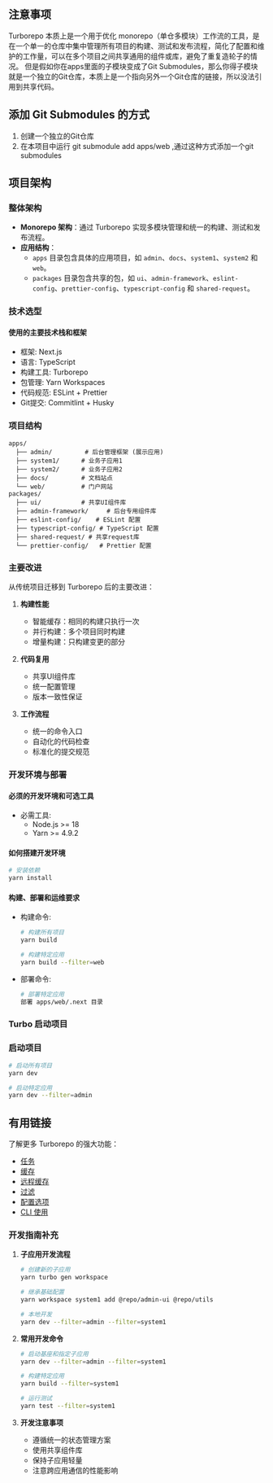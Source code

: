 ## 注意事项
Turborepo 本质上是一个用于优化 monorepo（单仓多模块）工作流的工具，是在一个单一的仓库中集中管理所有项目的构建、测试和发布流程，简化了配置和维护的工作量，可以在多个项目之间共享通用的组件或库，避免了重复造轮子的情况。
但是假如你在apps里面的子模块变成了Git Submodules，那么你得子模块就是一个独立的Git仓库，本质上是一个指向另外一个Git仓库的链接，所以没法引用到共享代码。

## 添加 Git Submodules 的方式
1. 创建一个独立的Git仓库
2. 在本项目中运行 git submodule add <your-docs-repo-url> apps/web ,通过这种方式添加一个git submodules

## 项目架构
### 整体架构
- **Monorepo 架构**：通过 Turborepo 实现多模块管理和统一的构建、测试和发布流程。
- **应用结构**：
  - `apps` 目录包含具体的应用项目，如 `admin`、`docs`、`system1`、`system2` 和 `web`。
  - `packages` 目录包含共享的包，如 `ui`、`admin-framework`、`eslint-config`、`prettier-config`、`typescript-config` 和 `shared-request`。

### 技术选型
#### 使用的主要技术栈和框架
- 框架: Next.js
- 语言: TypeScript
- 构建工具: Turborepo
- 包管理: Yarn Workspaces
- 代码规范: ESLint + Prettier
- Git提交: Commitlint + Husky

### 项目结构

```
apps/
  ├── admin/         # 后台管理框架 (展示应用)
  ├── system1/      # 业务子应用1
  ├── system2/      # 业务子应用2
  ├── docs/         # 文档站点
  └── web/          # 门户网站
packages/
  ├── ui/           # 共享UI组件库
  ├── admin-framework/     # 后台专用组件库
  ├── eslint-config/    # ESLint 配置
  ├── typescript-config/ # TypeScript 配置
  ├── shared-request/ # 共享request库
  └── prettier-config/   # Prettier 配置
```

### 主要改进

从传统项目迁移到 Turborepo 后的主要改进：

1. **构建性能**
   - 智能缓存：相同的构建只执行一次
   - 并行构建：多个项目同时构建
   - 增量构建：只构建变更的部分

2. **代码复用**
   - 共享UI组件库
   - 统一配置管理
   - 版本一致性保证

3. **工作流程**
   - 统一的命令入口
   - 自动化的代码检查
   - 标准化的提交规范

### 开发环境与部署
#### 必须的开发环境和可选工具
- 必需工具:
  - Node.js >= 18
  - Yarn >= 4.9.2

#### 如何搭建开发环境
```bash
# 安装依赖
yarn install
```

#### 构建、部署和运维要求
- 构建命令:
  ```bash
  # 构建所有项目
  yarn build
  
  # 构建特定应用
  yarn build --filter=web
  ```
- 部署命令:
  ```bash
  # 部署特定应用
  部署 apps/web/.next 目录
  ```


### Turbo 启动项目
### 启动项目
```bash
# 启动所有项目
yarn dev

# 启动特定应用
yarn dev --filter=admin
```

## 有用链接

了解更多 Turborepo 的强大功能：

- [任务](https://turborepo.com/docs/crafting-your-repository/running-tasks)
- [缓存](https://turborepo.com/docs/crafting-your-repository/caching)
- [远程缓存](https://turborepo.com/docs/core-concepts/remote-caching)
- [过滤](https://turborepo.com/docs/crafting-your-repository/running-tasks#using-filters)
- [配置选项](https://turborepo.com/docs/reference/configuration)
- [CLI 使用](https://turborepo.com/docs/reference/command-line-reference)


### 开发指南补充

1. **子应用开发流程**
   ```bash
   # 创建新的子应用
   yarn turbo gen workspace
   
   # 继承基础配置
   yarn workspace system1 add @repo/admin-ui @repo/utils
   
   # 本地开发
   yarn dev --filter=admin --filter=system1
   ```

2. **常用开发命令**
   ```bash
   # 启动基座和指定子应用
   yarn dev --filter=admin --filter=system1
   
   # 构建特定应用
   yarn build --filter=system1
   
   # 运行测试
   yarn test --filter=system1
   ```

3. **开发注意事项**
   - 遵循统一的状态管理方案
   - 使用共享组件库
   - 保持子应用轻量
   - 注意跨应用通信的性能影响
